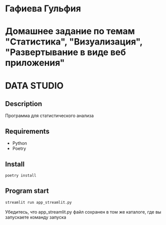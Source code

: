 # Гафиева Гульфия
# Домашнее задание по темам "Статистика", "Визуализация", "Развертывание в виде веб приложения"

# DATA STUDIO


## Description
Программа для статистического анализа


## Requirements
* Python
* Poetry


## Install

```sh
poetry install
```

## Program start

```sh
streamlit run app_streamlit.py
```

Убедитесь, что app_streamlit.py файл сохранен в том же каталоге, где вы запускаете команду запуска 
